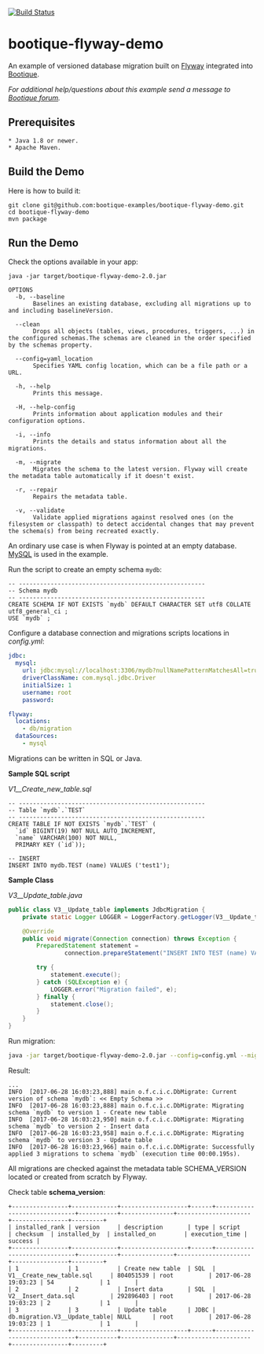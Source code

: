 [![Build Status](https://travis-ci.org/bootique-examples/bootique-flyway-demo.svg)](https://travis-ci.org/bootique-examples/bootique-flyway-demo)
# bootique-flyway-demo

An example of versioned database migration built on [Flyway](https://flywaydb.org) integrated into [Bootique](http://bootique.io).

*For additional help/questions about this example send a message to
[Bootique forum](https://groups.google.com/forum/#!forum/bootique-user).*
   
## Prerequisites
      
    * Java 1.8 or newer.
    * Apache Maven.
      
## Build the Demo
      
Here is how to build it:
        
    git clone git@github.com:bootique-examples/bootique-flyway-demo.git
    cd bootique-flyway-demo
    mvn package
      
## Run the Demo

Check the options available in your app:

    java -jar target/bootique-flyway-demo-2.0.jar
    
    OPTIONS
      -b, --baseline
           Baselines an existing database, excluding all migrations up to and including baselineVersion.

      --clean
           Drops all objects (tables, views, procedures, triggers, ...) in the configured schemas.The schemas are cleaned in the order specified by the schemas property.

      --config=yaml_location
           Specifies YAML config location, which can be a file path or a URL.

      -h, --help
           Prints this message.

      -H, --help-config
           Prints information about application modules and their configuration options.

      -i, --info
           Prints the details and status information about all the migrations.

      -m, --migrate
           Migrates the schema to the latest version. Flyway will create the metadata table automatically if it doesn't exist.

      -r, --repair
           Repairs the metadata table.

      -v, --validate
           Validate applied migrations against resolved ones (on the filesystem or classpath) to detect accidental changes that may prevent the schema(s) from being recreated exactly.

An ordinary use case is when Flyway is pointed at an empty database. [MySQL](https://www.mysql.com) is used in the example. 

Run the script to create an empty schema `mydb`:
```mysql-sql
-- -----------------------------------------------------
-- Schema mydb
-- -----------------------------------------------------
CREATE SCHEMA IF NOT EXISTS `mydb` DEFAULT CHARACTER SET utf8 COLLATE utf8_general_ci ;
USE `mydb` ;
```
Configure a database connection and migrations scripts locations in *config.yml*:

```yaml
jdbc:
  mysql:
    url: jdbc:mysql://localhost:3306/mydb?nullNamePatternMatchesAll=true&connectTimeout=0&autoReconnect=true
    driverClassName: com.mysql.jdbc.Driver
    initialSize: 1
    username: root
    password:

flyway:
  locations:
    - db/migration
  dataSources:
    - mysql
``` 
Migrations can be written in SQL or Java.

**Sample SQL script**

*V1__Create_new_table.sql*
```mysql-sql
-- -----------------------------------------------------
-- Table `mydb`.`TEST`
-- -----------------------------------------------------
CREATE TABLE IF NOT EXISTS `mydb`.`TEST` (
  `id` BIGINT(19) NOT NULL AUTO_INCREMENT,
  `name` VARCHAR(100) NOT NULL,
  PRIMARY KEY (`id`));

-- INSERT
INSERT INTO mydb.TEST (name) VALUES ('test1');
```

**Sample Class**

*V3__Update_table.java*
```java
public class V3__Update_table implements JdbcMigration {
    private static Logger LOGGER = LoggerFactory.getLogger(V3__Update_table.class);

    @Override
    public void migrate(Connection connection) throws Exception {
        PreparedStatement statement =
                connection.prepareStatement("INSERT INTO TEST (name) VALUES ('test3')");

        try {
            statement.execute();
        } catch (SQLException e) {
            LOGGER.error("Migration failed", e);
        } finally {
            statement.close();
        }
    }
}
```

Run migration:
```bash
java -jar target/bootique-flyway-demo-2.0.jar --config=config.yml --migrate
```    
Result:
```
...
INFO  [2017-06-28 16:03:23,888] main o.f.c.i.c.DbMigrate: Current version of schema `mydb`: << Empty Schema >>
INFO  [2017-06-28 16:03:23,888] main o.f.c.i.c.DbMigrate: Migrating schema `mydb` to version 1 - Create new table
INFO  [2017-06-28 16:03:23,950] main o.f.c.i.c.DbMigrate: Migrating schema `mydb` to version 2 - Insert data
INFO  [2017-06-28 16:03:23,958] main o.f.c.i.c.DbMigrate: Migrating schema `mydb` to version 3 - Update table
INFO  [2017-06-28 16:03:23,966] main o.f.c.i.c.DbMigrate: Successfully applied 3 migrations to schema `mydb` (execution time 00:00.195s).
```

All migrations are checked against the metadata table SCHEMA_VERSION located or created from scratch by Flyway.

Check table **schema_version**:

```text
+----------------+-------------+-------------------+------+------------------------------+-----------+---------------+---------------------+----------------+---------+
| installed_rank | version     | description       | type | script                       | checksum  | installed_by  | installed_on        | execution_time | success |
+----------------+-------------+-------------------+------+------------------------------+-----------+---------------+---------------------+----------------+---------+
| 1              | 1           | Create new table  | SQL  | V1__Create_new_table.sql     | 804051539 | root          | 2017-06-28 19:03:23 | 54             | 1       |                        
| 2              | 2           | Insert data       | SQL  | V2__Insert_data.sql          | 292896403 | root          | 2017-06-28 19:03:23 | 2              | 1       |                                  
| 3              | 3           | Update table      | JDBC | db.migration.V3__Update_table| NULL      | root          | 2017-06-28 19:03:23 | 1              | 1       |                               
+----------------+-------------+-------------------+------+------------------------------+-----------+---------------+---------------------+----------------+---------+
```















